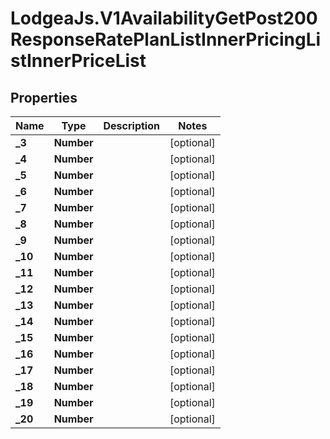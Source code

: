# LodgeaJs.V1AvailabilityGetPost200ResponseRatePlanListInnerPricingListInnerPriceList

## Properties

Name | Type | Description | Notes
------------ | ------------- | ------------- | -------------
**_3** | **Number** |  | [optional] 
**_4** | **Number** |  | [optional] 
**_5** | **Number** |  | [optional] 
**_6** | **Number** |  | [optional] 
**_7** | **Number** |  | [optional] 
**_8** | **Number** |  | [optional] 
**_9** | **Number** |  | [optional] 
**_10** | **Number** |  | [optional] 
**_11** | **Number** |  | [optional] 
**_12** | **Number** |  | [optional] 
**_13** | **Number** |  | [optional] 
**_14** | **Number** |  | [optional] 
**_15** | **Number** |  | [optional] 
**_16** | **Number** |  | [optional] 
**_17** | **Number** |  | [optional] 
**_18** | **Number** |  | [optional] 
**_19** | **Number** |  | [optional] 
**_20** | **Number** |  | [optional] 


